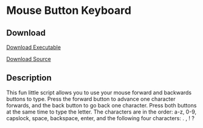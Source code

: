 # Mouse Button Keyboard
## Download
[Download Executable](https://github.com/timothymhuang/AutoHotkey/raw/main/Mouse%20Button%20Keyboard/Mouse%20Button%20Keyboard.exe)

[Download Source](https://raw.githubusercontent.com/timothymhuang/AutoHotkey/main/Mouse%20Button%20Keyboard/Mouse%20Button%20Keyboard.ahk)

## Description

This fun little script allows you to use your mouse forward and backwards buttons to type. Press the forward button to advance one character forwards, and the back button to go back one character. Press both buttons at the same time to type the letter. The characters are in the order: a-z, 0-9, capslock, space, backspace, enter, and the following four characters: . , ! ?

